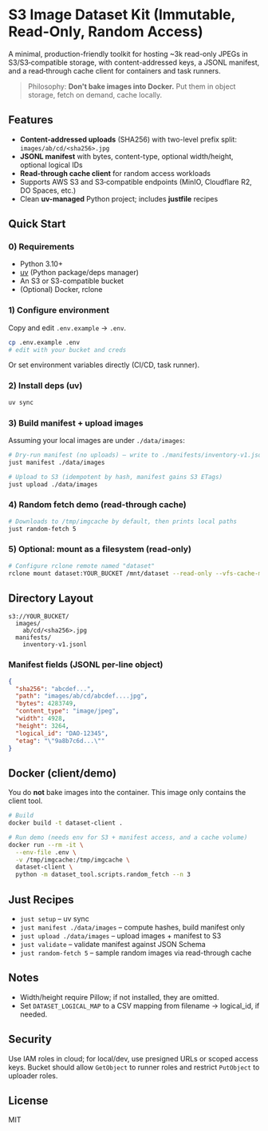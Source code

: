 
# S3 Image Dataset Kit (Immutable, Read-Only, Random Access)

A minimal, production-friendly toolkit for hosting ~3k read-only JPEGs in S3/S3‑compatible storage, with
content-addressed keys, a JSONL manifest, and a read‑through cache client for containers and task runners.

> Philosophy: **Don't bake images into Docker.** Put them in object storage, fetch on demand, cache locally.

## Features
- **Content-addressed uploads** (SHA256) with two-level prefix split: `images/ab/cd/<sha256>.jpg`
- **JSONL manifest** with bytes, content-type, optional width/height, optional logical IDs
- **Read-through cache client** for random access workloads
- Supports AWS S3 and S3‑compatible endpoints (MinIO, Cloudflare R2, DO Spaces, etc.)
- Clean **uv-managed** Python project; includes **justfile** recipes

## Quick Start

### 0) Requirements
- Python 3.10+
- [uv](https://github.com/astral-sh/uv) (Python package/deps manager)
- An S3 or S3-compatible bucket
- (Optional) Docker, rclone

### 1) Configure environment
Copy and edit `.env.example` → `.env`.

```bash
cp .env.example .env
# edit with your bucket and creds
```

Or set environment variables directly (CI/CD, task runner).

### 2) Install deps (uv)
```bash
uv sync
```

### 3) Build manifest + upload images
Assuming your local images are under `./data/images`:

```bash
# Dry-run manifest (no uploads) – write to ./manifests/inventory-v1.jsonl
just manifest ./data/images

# Upload to S3 (idempotent by hash, manifest gains S3 ETags)
just upload ./data/images
```

### 4) Random fetch demo (read-through cache)
```bash
# Downloads to /tmp/imgcache by default, then prints local paths
just random-fetch 5
```

### 5) Optional: mount as a filesystem (read-only)
```bash
# Configure rclone remote named "dataset"
rclone mount dataset:YOUR_BUCKET /mnt/dataset --read-only --vfs-cache-mode full
```

## Directory Layout
```
s3://YOUR_BUCKET/
  images/
    ab/cd/<sha256>.jpg
  manifests/
    inventory-v1.jsonl
```

### Manifest fields (JSONL per-line object)
```json
{
  "sha256": "abcdef...",
  "path": "images/ab/cd/abcdef....jpg",
  "bytes": 4283749,
  "content_type": "image/jpeg",
  "width": 4928,
  "height": 3264,
  "logical_id": "DAO-12345",
  "etag": "\"9a8b7c6d...\""
}
```

## Docker (client/demo)
You do **not** bake images into the container. This image only contains the client tool.

```bash
# Build
docker build -t dataset-client .

# Run demo (needs env for S3 + manifest access, and a cache volume)
docker run --rm -it \
  --env-file .env \
  -v /tmp/imgcache:/tmp/imgcache \
  dataset-client \
  python -m dataset_tool.scripts.random_fetch --n 3
```

## Just Recipes
- `just setup` – uv sync
- `just manifest ./data/images` – compute hashes, build manifest only
- `just upload ./data/images` – upload images + manifest to S3
- `just validate` – validate manifest against JSON Schema
- `just random-fetch 5` – sample random images via read-through cache

## Notes
- Width/height require Pillow; if not installed, they are omitted.
- Set `DATASET_LOGICAL_MAP` to a CSV mapping from filename → logical_id, if needed.

## Security
Use IAM roles in cloud; for local/dev, use presigned URLs or scoped access keys.
Bucket should allow `GetObject` to runner roles and restrict `PutObject` to uploader roles.

## License
MIT
